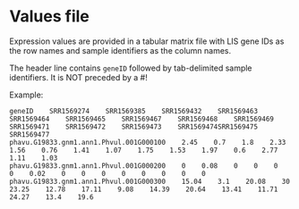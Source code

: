 # Values file
Expression values are provided in a tabular matrix file with LIS gene IDs as the row names and sample identifiers as the column names.

The header line contains `geneID` followed by tab-delimited sample identifiers. It is NOT preceded by a #!

Example:
```
geneID    SRR1569274    SRR1569385    SRR1569432    SRR1569463    SRR1569464    SRR1569465    SRR1569467    SRR1569468    SRR1569469    SRR1569471    SRR1569472    SRR1569473    SRR1569474SRR1569475    SRR1569477
phavu.G19833.gnm1.ann1.Phvul.001G000100    2.45    0.7    1.8    2.33    1.56    0.76    1.41    1.07    1.75    1.53    1.97    0.6    2.77    1.11    1.03
phavu.G19833.gnm1.ann1.Phvul.001G000200    0    0.08    0    0    0    0    0.02    0    0    0    0    0    0    0    0
phavu.G19833.gnm1.ann1.Phvul.001G000300    15.04    3.1    20.08    30    23.25    12.78    17.11    9.08    14.39    20.64    13.41    11.71    24.27    13.4    19.6
```

